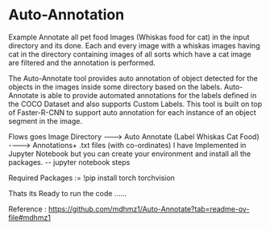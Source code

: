 # Auto-Annotation
Example Annotate all pet food Images (Whiskas food for cat) in the input directory and its done. Each and every image with a whiskas images having cat in the directory containing images of all sorts which have a cat image are filtered and the annotation is performed.

The Auto-Annotate tool provides auto annotation of object detected for the objects in the images inside some directory based on the labels. Auto-Annotate is able to provide automated annotations for the labels defined in the COCO Dataset and also supports Custom Labels. This tool is built on top of Faster-R-CNN to support auto annotation for each instance of an object segment in the image. 

Flows goes 
Image Directory ---> Auto Annotate (Label Whiskas Cat Food) ----> Annotations+ .txt files (with co-ordinates)
I have Implemented in Jupyter Notebook but you can create your environment and install all the packages.
-- jupyter notebook steps

Required Packages := 
!pip install torch torchvision

Thats its 
Ready to run the code ......



Reference :
https://github.com/mdhmz1/Auto-Annotate?tab=readme-ov-file#mdhmz1
